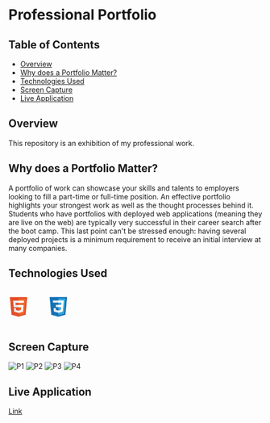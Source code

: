 <!-- omit in toc -->
# Professional Portfolio

<!-- omit in toc -->
## Table of Contents
- [Overview](#overview)
- [Why does a Portfolio Matter?](#why-does-a-portfolio-matter)
- [Technologies Used](#technologies-used)
- [Screen Capture](#screen-capture)
- [Live Application](#live-application)

## Overview
This repository is an exhibition of my professional work.

## Why does a Portfolio Matter?
A portfolio of work can showcase your skills and talents to employers looking to fill a part-time or full-time position. An effective portfolio highlights your strongest work as well as the thought processes behind it. Students who have portfolios with deployed web applications (meaning they are live on the web) are typically very successful in their career search after the boot camp. This last point can't be stressed enough: having several deployed projects is a minimum requirement to receive an initial interview at many companies.

## Technologies Used
<div style="display: inline_block"><br>
<img height="40" align="center" alt="Chris-HTML" height="30" width="40" src="https://raw.githubusercontent.com/devicons/devicon/master/icons/html5/html5-original.svg">
 &nbsp;&nbsp;&nbsp;&nbsp;&nbsp;&nbsp;&nbsp;&nbsp;
<img height="40" align="center" alt="Chris-CSS" height="30" width="40" src="https://raw.githubusercontent.com/devicons/devicon/master/icons/css3/css3-original.svg">
  &nbsp;&nbsp;&nbsp;&nbsp;&nbsp;&nbsp;&nbsp;&nbsp;
</div>

</br>

## Screen Capture
![P1](https://user-images.githubusercontent.com/81927296/208991207-9f49047f-647a-4f32-8ed2-499d18c88bfa.jpg)
![P2](https://user-images.githubusercontent.com/81927296/208991216-574e6569-3987-4935-9aca-e01147d88b0c.jpg)
![P3](https://user-images.githubusercontent.com/81927296/208991229-14d0023a-e840-4a1f-b5d4-ef7abd498081.jpg)
![P4](https://user-images.githubusercontent.com/81927296/208991240-e5b3cf78-b3fe-4ae6-a123-57ba728bb4a1.jpg)

## Live Application
[Link](https://c1flores.github.io/Professional-Portfolio/)

